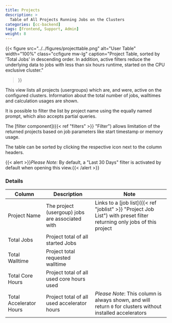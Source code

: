 ```yaml
---
title: Projects
description: >
  Table of All Projects Running Jobs on the Clusters
categories: [cc-backend]
tags: [Frontend, Support, Admin]
weight: 8
---
```


{{< figure src="../../figures/projecttable.png" alt="User Table" width="100%" class="ccfigure mw-lg"
    caption="Project Table, sorted by 'Total Jobs' in descending order. In addition, active filters reduce the underlying data to jobs with less than six hours runtime, started on the CPU exclusive cluster."
>}}

This view lists all projects (usergroups) which are, and were, active on the configured clusters. Information about the total number of jobs, walltimes and calculation usages are shown.

It is possible to filter the list by project name using the equally named prompt, which also accepts partial queries.

The [filter component]({{< ref "filters" >}} "Filter") allows limitation of the returned projects based on job parameters like start timestamp or memory usage.

The table can be sorted by clicking the respective icon next to the column headers.

{{< alert >}}*Please Note:* By default, a "Last 30 Days" filter is activated by default when opening this view.{{< /alert >}}

### Details

|Column|Description|Note|
|-----|-----------|----|
|Project Name|The project (usergoup) jobs are associated with|Links to a [job list]({{< ref "joblist" >}} "Project Job List") with preset filter returning only jobs of this project|
|Total Jobs|Project total of all started Jobs||
|Total Walltime|Project total requested walltime||
|Total Core Hours|Project total of all used core hours used||
|Total Accelerator Hours|Project total of all used accelerator hours |*Please Note*: This column is always shown, and will return `0` for clusters without installed accelerators|
